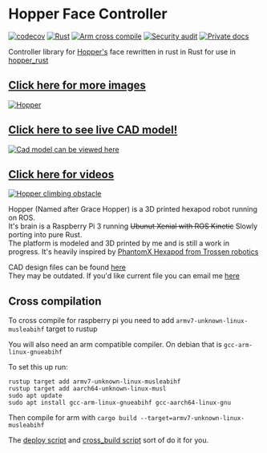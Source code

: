 # Hopper Face Controller

[![codecov](https://codecov.io/gh/dmweis/hopper_face/branch/main/graph/badge.svg)](https://codecov.io/gh/dmweis/hopper_face)
[![Rust](https://github.com/dmweis/hopper_face/workflows/Rust/badge.svg)](https://github.com/dmweis/hopper_face/actions)
[![Arm cross compile](https://github.com/dmweis/hopper_face/actions/workflows/arm-cross-compile.yml/badge.svg)](https://github.com/dmweis/hopper_face/actions/workflows/arm-cross-compile.yml)
[![Security audit](https://github.com/dmweis/hopper_face/workflows/Security%20audit/badge.svg)](https://github.com/dmweis/hopper_face/actions)
[![Private docs](https://github.com/dmweis/hopper_face/workflows/Deploy%20Docs%20to%20GitHub%20Pages/badge.svg)](https://davidweis.dev/hopper_face/hopper_face/index.html)

Controller library for [Hopper's](https://github.com/dmweis/Hopper_ROS) face rewritten in rust in Rust
for use in [hopper_rust](https://github.com/dmweis/hopper_rust)

## [Click here for more images](https://davidweis.dev/robotics/2019/09/21/HopperGallery2019.html)

[![Hopper](https://github.com/dmweis/Hopper_ROS/raw/master/images/ucreate_pretty.JPG)](https://davidweis.dev/robotics/2019/09/21/HopperGallery2019.html)

## [Click here to see live CAD model!](https://davidweis.dev/robotics/2019/06/22/HopperModels.html)

[![Cad model can be viewed here](https://github.com/dmweis/Hopper_ROS/raw/master/images/hopper_cad.jpg)](https://davidweis.dev/robotics/2019/06/22/HopperModels.html)

## [Click here for videos](https://www.youtube.com/playlist?list=PL2rJqSX7Z5cFj5UM5ozf1wcm_McQg75ch)

[![Hopper climbing obstacle](https://img.youtube.com/vi/faWG_BYd5a0/0.jpg)](https://www.youtube.com/playlist?list=PL2rJqSX7Z5cFj5UM5ozf1wcm_McQg75ch)

Hopper (Named after Grace Hopper) is a 3D printed hexapod robot running on ROS.  
It's brain is a Raspberry Pi 3 running ~~Ubunut Xenial with ROS Kinetic~~ Slowly porting into pure Rust.  
The platform is modeled and 3D printed by me and is still a work in progress. It's heavily inspired by [PhantomX Hexapod from Trossen robotics](http://www.trossenrobotics.com/phantomx-ax-hexapod.aspx)

CAD design files can be found [here](https://github.com/dmweis/hopper_design)  
They may be outdated. If you'd like current file you can email me [here](mailto:dweis7@gmail.com)

## Cross compilation

To cross compile for raspberry pi you need to add `armv7-unknown-linux-musleabihf` target to rustup

You will also need an arm compatible compiler. On debian that is `gcc-arm-linux-gnueabihf`

To set this up run:

```shell
rustup target add armv7-unknown-linux-musleabihf
rustup target add aarch64-unknown-linux-musl
sudo apt update
sudo apt install gcc-arm-linux-gnueabihf gcc-aarch64-linux-gnu
```

Then compile for arm with `cargo build --target=armv7-unknown-linux-musleabihf`

The [deploy script](./deploy) and [cross_build script](./cross_build) sort of do it for you.

